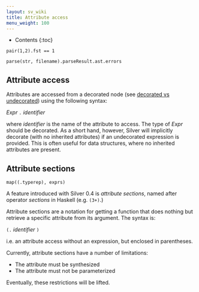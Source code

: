```yaml
---
layout: sv_wiki
title: Attribute access
menu_weight: 100
---
```


* Contents
{:toc}

```
pair(1,2).fst == 1

parse(str, filename).parseResult.ast.errors
```

## Attribute access

Attributes are accessed from a decorated node (see [decorated vs undecorated](/silver/concepts/decorated-vs-undecorated/)) using the following syntax:

_Expr_ `.` _identifier_

where _identifier_ is the name of the attribute to access.  The type of _Expr_ should be decorated. As a short hand, however, Silver will implicitly decorate (with no inherited attributes) if an undecorated expression is provided. This is often useful for data structures, where no inherited attributes are present.

## Attribute sections

```
map((.typerep), exprs)
```

A feature introduced with Silver 0.4 is _attribute sections_, named after operator _sections_ in Haskell (e.g. `(3+)`.)

Attribute sections are a notation for getting a function that does nothing but retrieve a specific attribute from its argument. The syntax is:

`(.` _identifier_ `)`

i.e. an attribute access without an expression, but enclosed in parentheses.

Currently, attribute sections have a number of limitations:

  * The attribute must be synthesized
  * The attribute must not be parameterized

Eventually, these restrictions will be lifted.
